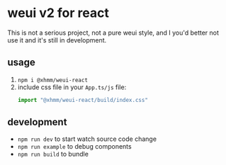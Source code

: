# weui v2 for react 

This is not a serious project, not a pure weui style, and I you'd better not use it and it's still in development.

## usage
1. `npm i @xhmm/weui-react`
2. include css file in your `App.ts/js` file:
    ```js
    import "@xhmm/weui-react/build/index.css"
    ```


## development
- `npm run dev` to start watch source code change
- `npm run example` to debug components
- `npm run build` to bundle
